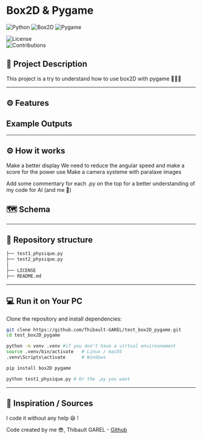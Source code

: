 # Box2D & Pygame

![Python](https://img.shields.io/badge/python-3.9%2B-blue.svg)
![Box2D](https://img.shields.io/badge/Box-2.3.10-red.svg)
![Pygame](https://img.shields.io/badge/Pygame-2.6.1-red.svg)

![License](https://img.shields.io/badge/license-MIT-green.svg)  
![Contributions](https://img.shields.io/badge/contributions-welcome-orange.svg)  

## 📝 Project Description 
This project is a try to understand how to use box2D with pygame 🦊🦊🦊


---

## ⚙️ Features
  


## Example Outputs



---

## ⚙️ How it works

Make a better display
We need to reduce the angular speed and make a score for the power use
Make a camera systeme with paralaxe images

Add some commentary for each .py on the top for a better understanding of my code for AI (and me 🫠)

## 🗺️ Schema


---

## 📂 Repository structure  
```bash
├── test1_physique.py
├── test2_physique.py
│
├── LICENSE
├── README.md
```

---

## 💻 Run it on Your PC  
Clone the repository and install dependencies:  
```bash
git clone https://github.com/Thibault-GAREL/test_box2D_pygame.git
cd test_box2D_pygame

python -m venv .venv #if you don't have a virtual environnement
source .venv/bin/activate   # Linux / macOS
.venv\Scripts\activate      # Windows

pip install box2D pygame

python test1_physique.py # Or the .py you want
```
---

## 📖 Inspiration / Sources  
I code it without any help 😆 !

Code created by me 😎, Thibault GAREL - [Github](https://github.com/Thibault-GAREL)